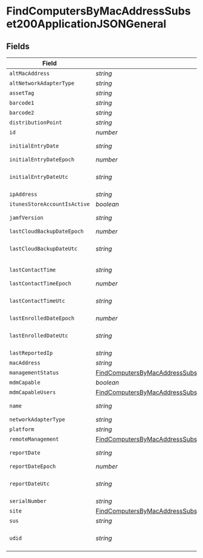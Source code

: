# FindComputersByMacAddressSubset200ApplicationJSONGeneral


## Fields

| Field                                                                                                                                                                           | Type                                                                                                                                                                            | Required                                                                                                                                                                        | Description                                                                                                                                                                     | Example                                                                                                                                                                         |
| ------------------------------------------------------------------------------------------------------------------------------------------------------------------------------- | ------------------------------------------------------------------------------------------------------------------------------------------------------------------------------- | ------------------------------------------------------------------------------------------------------------------------------------------------------------------------------- | ------------------------------------------------------------------------------------------------------------------------------------------------------------------------------- | ------------------------------------------------------------------------------------------------------------------------------------------------------------------------------- |
| `altMacAddress`                                                                                                                                                                 | *string*                                                                                                                                                                        | :heavy_minus_sign:                                                                                                                                                              | N/A                                                                                                                                                                             | E0:AC:CB:97:36:G4                                                                                                                                                               |
| `altNetworkAdapterType`                                                                                                                                                         | *string*                                                                                                                                                                        | :heavy_minus_sign:                                                                                                                                                              | N/A                                                                                                                                                                             | IEEE80211                                                                                                                                                                       |
| `assetTag`                                                                                                                                                                      | *string*                                                                                                                                                                        | :heavy_minus_sign:                                                                                                                                                              | N/A                                                                                                                                                                             |                                                                                                                                                                                 |
| `barcode1`                                                                                                                                                                      | *string*                                                                                                                                                                        | :heavy_minus_sign:                                                                                                                                                              | N/A                                                                                                                                                                             |                                                                                                                                                                                 |
| `barcode2`                                                                                                                                                                      | *string*                                                                                                                                                                        | :heavy_minus_sign:                                                                                                                                                              | N/A                                                                                                                                                                             |                                                                                                                                                                                 |
| `distributionPoint`                                                                                                                                                             | *string*                                                                                                                                                                        | :heavy_minus_sign:                                                                                                                                                              | N/A                                                                                                                                                                             |                                                                                                                                                                                 |
| `id`                                                                                                                                                                            | *number*                                                                                                                                                                        | :heavy_minus_sign:                                                                                                                                                              | N/A                                                                                                                                                                             | 1                                                                                                                                                                               |
| `initialEntryDate`                                                                                                                                                              | *string*                                                                                                                                                                        | :heavy_minus_sign:                                                                                                                                                              | N/A                                                                                                                                                                             | 2017-07-07 18:37:04                                                                                                                                                             |
| `initialEntryDateEpoch`                                                                                                                                                         | *number*                                                                                                                                                                        | :heavy_minus_sign:                                                                                                                                                              | N/A                                                                                                                                                                             | 1499470624555                                                                                                                                                                   |
| `initialEntryDateUtc`                                                                                                                                                           | *string*                                                                                                                                                                        | :heavy_minus_sign:                                                                                                                                                              | N/A                                                                                                                                                                             | 2017-07-07T18:37:04.555-0500                                                                                                                                                    |
| `ipAddress`                                                                                                                                                                     | *string*                                                                                                                                                                        | :heavy_minus_sign:                                                                                                                                                              | N/A                                                                                                                                                                             | 10.1.1.1                                                                                                                                                                        |
| `itunesStoreAccountIsActive`                                                                                                                                                    | *boolean*                                                                                                                                                                       | :heavy_minus_sign:                                                                                                                                                              | N/A                                                                                                                                                                             |                                                                                                                                                                                 |
| `jamfVersion`                                                                                                                                                                   | *string*                                                                                                                                                                        | :heavy_minus_sign:                                                                                                                                                              | N/A                                                                                                                                                                             | 9.99.0-t1494340586                                                                                                                                                              |
| `lastCloudBackupDateEpoch`                                                                                                                                                      | *number*                                                                                                                                                                        | :heavy_minus_sign:                                                                                                                                                              | N/A                                                                                                                                                                             | 1499470624555                                                                                                                                                                   |
| `lastCloudBackupDateUtc`                                                                                                                                                        | *string*                                                                                                                                                                        | :heavy_minus_sign:                                                                                                                                                              | N/A                                                                                                                                                                             | 2017-07-07T18:37:04.555-0500                                                                                                                                                    |
| `lastContactTime`                                                                                                                                                               | *string*                                                                                                                                                                        | :heavy_minus_sign:                                                                                                                                                              | N/A                                                                                                                                                                             | 2017-07-07 18:37:04                                                                                                                                                             |
| `lastContactTimeEpoch`                                                                                                                                                          | *number*                                                                                                                                                                        | :heavy_minus_sign:                                                                                                                                                              | N/A                                                                                                                                                                             | 1499470624555                                                                                                                                                                   |
| `lastContactTimeUtc`                                                                                                                                                            | *string*                                                                                                                                                                        | :heavy_minus_sign:                                                                                                                                                              | N/A                                                                                                                                                                             | 2017-07-07T18:37:04.555-0500                                                                                                                                                    |
| `lastEnrolledDateEpoch`                                                                                                                                                         | *number*                                                                                                                                                                        | :heavy_minus_sign:                                                                                                                                                              | N/A                                                                                                                                                                             | 1499470624555                                                                                                                                                                   |
| `lastEnrolledDateUtc`                                                                                                                                                           | *string*                                                                                                                                                                        | :heavy_minus_sign:                                                                                                                                                              | N/A                                                                                                                                                                             | 2017-07-07T18:37:04.555-0500                                                                                                                                                    |
| `lastReportedIp`                                                                                                                                                                | *string*                                                                                                                                                                        | :heavy_minus_sign:                                                                                                                                                              | N/A                                                                                                                                                                             | 192.0.0.1                                                                                                                                                                       |
| `macAddress`                                                                                                                                                                    | *string*                                                                                                                                                                        | :heavy_minus_sign:                                                                                                                                                              | N/A                                                                                                                                                                             | E0:AC:CB:97:36:G4                                                                                                                                                               |
| `managementStatus`                                                                                                                                                              | [FindComputersByMacAddressSubset200ApplicationJSONGeneralManagementStatus](../../models/operations/findcomputersbymacaddresssubset200applicationjsongeneralmanagementstatus.md) | :heavy_minus_sign:                                                                                                                                                              | N/A                                                                                                                                                                             |                                                                                                                                                                                 |
| `mdmCapable`                                                                                                                                                                    | *boolean*                                                                                                                                                                       | :heavy_minus_sign:                                                                                                                                                              | N/A                                                                                                                                                                             |                                                                                                                                                                                 |
| `mdmCapableUsers`                                                                                                                                                               | [FindComputersByMacAddressSubset200ApplicationJSONGeneralMdmCapableUsers](../../models/operations/findcomputersbymacaddresssubset200applicationjsongeneralmdmcapableusers.md)   | :heavy_minus_sign:                                                                                                                                                              | N/A                                                                                                                                                                             |                                                                                                                                                                                 |
| `name`                                                                                                                                                                          | *string*                                                                                                                                                                        | :heavy_minus_sign:                                                                                                                                                              | Name of computer                                                                                                                                                                | Admins iMac                                                                                                                                                                     |
| `networkAdapterType`                                                                                                                                                            | *string*                                                                                                                                                                        | :heavy_minus_sign:                                                                                                                                                              | N/A                                                                                                                                                                             | Ethernet                                                                                                                                                                        |
| `platform`                                                                                                                                                                      | *string*                                                                                                                                                                        | :heavy_minus_sign:                                                                                                                                                              | N/A                                                                                                                                                                             | Mac                                                                                                                                                                             |
| `remoteManagement`                                                                                                                                                              | [FindComputersByMacAddressSubset200ApplicationJSONGeneralRemoteManagement](../../models/operations/findcomputersbymacaddresssubset200applicationjsongeneralremotemanagement.md) | :heavy_minus_sign:                                                                                                                                                              | N/A                                                                                                                                                                             |                                                                                                                                                                                 |
| `reportDate`                                                                                                                                                                    | *string*                                                                                                                                                                        | :heavy_minus_sign:                                                                                                                                                              | N/A                                                                                                                                                                             | 2017-07-07 18:37:04                                                                                                                                                             |
| `reportDateEpoch`                                                                                                                                                               | *number*                                                                                                                                                                        | :heavy_minus_sign:                                                                                                                                                              | N/A                                                                                                                                                                             | 1499470624555                                                                                                                                                                   |
| `reportDateUtc`                                                                                                                                                                 | *string*                                                                                                                                                                        | :heavy_minus_sign:                                                                                                                                                              | N/A                                                                                                                                                                             | 2017-07-07T18:37:04.555-0500                                                                                                                                                    |
| `serialNumber`                                                                                                                                                                  | *string*                                                                                                                                                                        | :heavy_minus_sign:                                                                                                                                                              | N/A                                                                                                                                                                             | C02Q7KHTGFWF                                                                                                                                                                    |
| `site`                                                                                                                                                                          | [FindComputersByMacAddressSubset200ApplicationJSONGeneralSite](../../models/operations/findcomputersbymacaddresssubset200applicationjsongeneralsite.md)                         | :heavy_minus_sign:                                                                                                                                                              | N/A                                                                                                                                                                             |                                                                                                                                                                                 |
| `sus`                                                                                                                                                                           | *string*                                                                                                                                                                        | :heavy_minus_sign:                                                                                                                                                              | N/A                                                                                                                                                                             |                                                                                                                                                                                 |
| `udid`                                                                                                                                                                          | *string*                                                                                                                                                                        | :heavy_minus_sign:                                                                                                                                                              | N/A                                                                                                                                                                             | 55900BDC-347C-58B1-D249-F32244B11D30                                                                                                                                            |